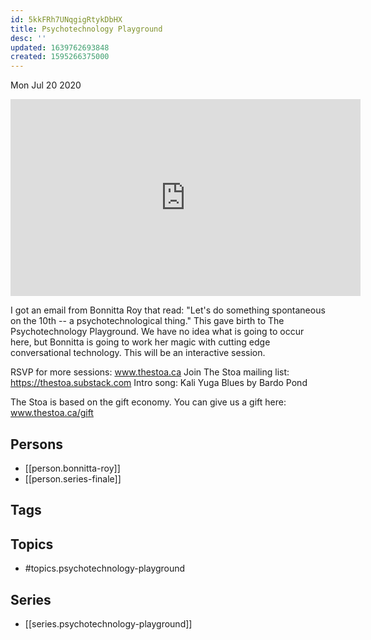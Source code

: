 ```yaml
---
id: 5kkFRh7UNqgigRtykDbHX
title: Psychotechnology Playground
desc: ''
updated: 1639762693848
created: 1595266375000
---
```





Mon Jul 20 2020

<iframe width="560" height="315" src="https://www.youtube.com/embed/-q5o_R4_oCE" title="Psychotechnology Playground w/ Bonnitta Roy  (Series Finale. July 17th, 2020)" frameborder="0" allow="accelerometer; autoplay; clipboard-write; encrypted-media; gyroscope; picture-in-picture" allowfullscreen ></iframe>

I got an email from Bonnitta Roy that read: "Let's do something spontaneous on the 10th -- a psychotechnological thing." This gave birth to The Psychotechnology Playground. We have no idea what is going to occur here, but Bonnitta is going to work her magic with cutting edge conversational technology. This will be an interactive session.

RSVP for more sessions: www.thestoa.ca
Join The Stoa mailing list: https://thestoa.substack.com
Intro song: Kali Yuga Blues by Bardo Pond

The Stoa is based on the gift economy. You can give us a gift here: www.thestoa.ca/gift

## Persons

- [[person.bonnitta-roy]]
- [[person.series-finale]]

## Tags



## Topics

- #topics.psychotechnology-playground

## Series

- [[series.psychotechnology-playground]]

